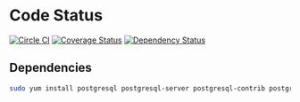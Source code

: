 # Code Status

[![Circle CI](https://circleci.com/gh/perobertson/requisition.svg?style=shield)](https://circleci.com/gh/perobertson/requisition)
[![Coverage Status](https://coveralls.io/repos/perobertson/requisition/badge.svg?branch=master)](https://coveralls.io/r/perobertson/requisition?branch=master)
[![Dependency Status](https://gemnasium.com/perobertson/requisition.svg)](https://gemnasium.com/perobertson/requisition)

## Dependencies

```bash
sudo yum install postgresql postgresql-server postgresql-contrib postgresql-devel
```
